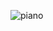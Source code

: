 ![piano](https://github.com/alexander-lopez-s/piano/assets/97364283/7a708eb0-9603-4c42-a833-49d5d6de637d)

